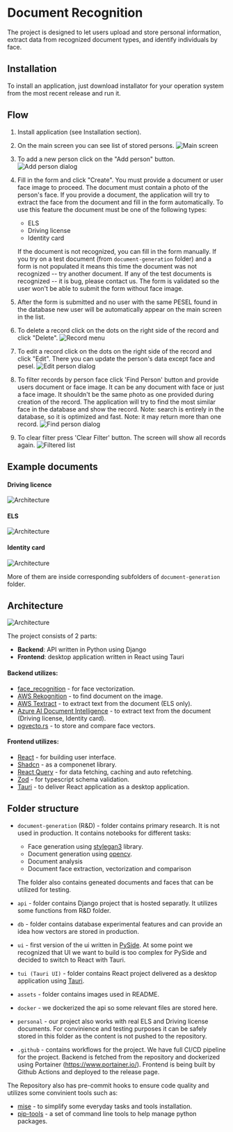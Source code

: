 # Document Recognition

The project is designed to let users upload and store personal information, extract data from recognized document types, and identify individuals by face.

## Installation

To install an application, just download installator for your operation system from the most recent release and run it.

## Flow

1) Install application (see Installation section).
2) On the main screen you can see list of stored persons.
![Main screen](./assets/dashboard.png)
3) To add a new person click on the "Add person" button.
![Add person dialog](./assets/add-person-dialog.png)
4) Fill in the form and click "Create". You must provide a document or user face image to proceed. The document must contain a photo of the person's face.
    If you provide a document, the application will try to extract the face from the document and fill in the form automatically.
    To use this feature the document must be one of the following types:
    * ELS
    * Driving license
    * Identity card

    If the document is not recognized, you can fill in the form manually. If you try on a test document (from `document-generation` folder) and a form is not populated it means this time the document was not recognized -- try another document.
    If any of the test documents is recognized -- it is bug, please contact us.
    The form is validated so the user won't be able to submit the form without face image.
5) After the form is submitted and no user with the same PESEL found in the database new user will be automatically appear on the main screen in the list.
6) To delete a record click on the dots on the right side of the record and click "Delete".
![Record menu](./assets/record-menu.png)
8) To edit a record click on the dots on the right side of the record and click "Edit".
    There you can update the person's data except face and pesel.
![Edit person dialog](./assets/edit-person-dialog.png)
9) To filter records by person face click 'Find Person' button and provide users document or face image. It can be any document with face or just a face image. It shouldn't be the same photo as one provided during
    creation of the record. The application will try to find the most similar face in the database and show the record. Note: search is entirely in the database, so it is optimized and fast. Note: it may return more than one record.
![Find person dialog](./assets/find-person-dialog.png)
10) To clear filter press 'Clear Filter' button. The screen will show all records again.
![Filtered list](./assets/filtered-list.png)

## Example documents

#### Driving licence
![Architecture](./document-generation/driving-licence/person01.jpg)
#### ELS
![Architecture](./document-generation/els/person02.jpg)
#### Identity card
![Architecture](./document-generation/identity-card/person03.jpg)

More of them are inside corresponding subfolders of  `document-generation` folder.

## Architecture

![Architecture](./assets/architecture.png)

The project consists of 2 parts:

* **Backend**: API written in Python using Django
* **Frontend**: desktop application written in React using Tauri

#### Backend utilizes:

* [face_recognition](https://github.com/ageitgey/face_recognition) - for face vectorization.
* [AWS Rekognition](https://aws.amazon.com/rekognition/) - to find document on the image.
* [AWS Textract](https://aws.amazon.com/textract/) - to extract text from the document (ELS only).
* [Azure AI Document Intelligence](https://azure.microsoft.com/en-us/products/ai-services/ai-document-intelligence) - to extract text from the document (Driving license, Identity card).
* [pgvecto.rs](https://github.com/tensorchord/pgvecto.rs) - to store and compare face vectors.


#### Frontend utilizes:

* [React](https://react.dev/) - for building user interface.
* [Shadcn](https://ui.shadcn.com/) - as a componenet library.
* [React Query](https://tanstack.com/query/latest) - for data fetching, caching and auto refetching.
* [Zod](https://github.com/colinhacks/zod) - for typescript schema validation.
* [Tauri](https://tauri.app/) - to deliver React application as a desktop application.


## Folder structure


* `document-generation` (R&D) - folder contains primary research. It is not used in production. It contains notebooks for different tasks:
    * Face generation using [stylegan3](https://github.com/NVlabs/stylegan3) library.
    * Document generation using [opencv](https://opencv.org/).
    * Document analysis
    * Document face extraction, vectorization and comparison

    The folder also contains geneated documents and faces that can be utilized for testing.

* `api` - folder contains Django project that is hosted separatly. It utilizes some
functions from R&D folder.

* `db` - folder contains database experimental features and can provide an idea how vectors are stored in production.

* `ui` - first version of the ui written in [PySide](https://wiki.qt.io/Qt_for_Python). At some
point we recognized that UI we want to build is too complex for PySide and decided to switch to React with Tauri.

* `tui (Tauri UI)` - folder contains React project delivered as a desktop application using [Tauri](https://tauri.studio/).

* `assets` - folder contains images used in README.

* `docker` - we dockerized the api so some relevant files are stored here.

* `personal` - our project also works with real ELS and Driving license documents. For convinience and testing purposes it can be safely stored in this folder as the content is not pushed to the repository.

* `.github` - contains workflows for the project. We have full CI/CD pipeline for the project. Backend is fetched from the repository and dockerized using Portainer (https://www.portainer.io/).
Frontend is being built by Github Actions and deployed to the release page.

The Repository also has pre-commit hooks to ensure code quality and utilizes some convinient tools such as:

* [mise](https://github.com/jdx/mise) - to simplify some everyday tasks and tools installation.
* [pip-tools](https://github.com/jazzband/pip-tools) - a set of command line tools to help manage python packages.
